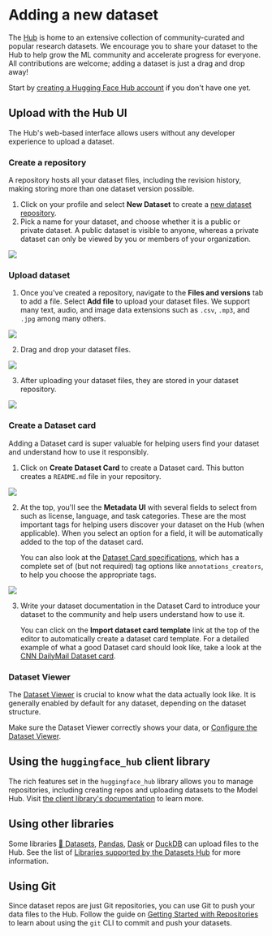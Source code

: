 # Adding a new dataset

The [Hub](https://huggingface.co/datasets) is home to an extensive collection of community-curated and popular research datasets. We encourage you to share your dataset to the Hub to help grow the ML community and accelerate progress for everyone. All contributions are welcome; adding a dataset is just a drag and drop away!

Start by [creating a Hugging Face Hub account](https://huggingface.co/join) if you don't have one yet.

## Upload with the Hub UI

The Hub's web-based interface allows users without any developer experience to upload a dataset.

### Create a repository

A repository hosts all your dataset files, including the revision history, making storing more than one dataset version possible.

1. Click on your profile and select **New Dataset** to create a [new dataset repository](https://huggingface.co/new-dataset). 
2. Pick a name for your dataset, and choose whether it is a public or private dataset. A public dataset is visible to anyone, whereas a private dataset can only be viewed by you or members of your organization.

<div class="flex justify-center">
    <img src="https://huggingface.co/datasets/huggingface/documentation-images/resolve/main/datasets/create_repo.png"/>
</div>

### Upload dataset

1. Once you've created a repository, navigate to the **Files and versions** tab to add a file. Select **Add file** to upload your dataset files. We support many text, audio, and image data extensions such as `.csv`, `.mp3`, and `.jpg` among many others.

<div class="flex justify-center">
    <img src="https://huggingface.co/datasets/huggingface/documentation-images/resolve/main/datasets/upload_files.png"/>
</div>

2. Drag and drop your dataset files.

<div class="flex justify-center">
    <img src="https://huggingface.co/datasets/huggingface/documentation-images/resolve/main/datasets/commit_files.png"/>
</div>

3. After uploading your dataset files, they are stored in your dataset repository.

<div class="flex justify-center">
    <img src="https://huggingface.co/datasets/huggingface/documentation-images/resolve/main/datasets/files_stored.png"/>
</div>

### Create a Dataset card

Adding a Dataset card is super valuable for helping users find your dataset and understand how to use it responsibly.

1. Click on **Create Dataset Card** to create a Dataset card. This button creates a `README.md` file in your repository.

<div class="flex justify-center">
    <img src="https://huggingface.co/datasets/huggingface/documentation-images/resolve/main/datasets/dataset_card.png"/>
</div>

2. At the top, you'll see the **Metadata UI** with several fields to select from such as license, language, and task categories. These are the most important tags for helping users discover your dataset on the Hub (when applicable). When you select an option for a field, it will be automatically added to the top of the dataset card.

    You can also look at the [Dataset Card specifications](https://github.com/huggingface/hub-docs/blob/main/datasetcard.md?plain=1), which has a complete set of (but not required) tag options like `annotations_creators`, to help you choose the appropriate tags.

<div class="flex justify-center">
    <img src="https://huggingface.co/datasets/huggingface/documentation-images/resolve/main/datasets/metadata_ui.png"/>
</div>

3. Write your dataset documentation in the Dataset Card to introduce your dataset to the community and help users understand how to use it.

    You can click on the **Import dataset card template** link at the top of the editor to automatically create a dataset card template. For a detailed example of what a good Dataset card should look like, take a look at the [CNN DailyMail Dataset card](https://huggingface.co/datasets/cnn_dailymail).

### Dataset Viewer

The [Dataset Viewer](./datasets-viewer) is crucial to know what the data actually look like.
It is generally enabled by default for any dataset, depending on the dataset structure.

Make sure the Dataset Viewer correctly shows your data, or [Configure the Dataset Viewer](./datasets-viewer-configure).

## Using the `huggingface_hub` client library

The rich features set in the `huggingface_hub` library allows you to manage repositories, including creating repos and uploading datasets to the Model Hub. Visit [the client library's documentation](https://huggingface.co/docs/huggingface_hub/index) to learn more.

## Using other libraries

Some libraries [🤗 Datasets](https://huggingface.co/docs/datasets/index), [Pandas](https://pandas.pydata.org/), [Dask](https://www.dask.org/) or [DuckDB](https://duckdb.org/) can upload files to the Hub.
See the list of [Libraries supported by the Datasets Hub](./datasets-libraries.md) for more information.

## Using Git

Since dataset repos are just Git repositories, you can use Git to push your data files to the Hub. Follow the guide on [Getting Started with Repositories](repositories-getting-started) to learn about using the `git` CLI to commit and push your datasets.
